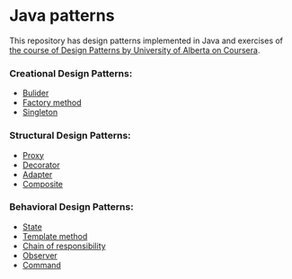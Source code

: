 # Java patterns

This repository has design patterns implemented in Java and exercises of [the course of Design
Patterns by University of Alberta on Coursera](https://www.coursera.org/learn/design-patterns).

### Creational Design Patterns: 
* [Bulider](https://github.com/ValeriaPiont/Patterns/tree/master/src/main/java/builder)
* [Factory method](https://github.com/ValeriaPiont/Patterns/tree/master/src/main/java/factory_method)
* [Singleton](https://github.com/ValeriaPiont/Patterns/tree/master/src/main/java/singleton)

### Structural Design Patterns:
* [Proxy](https://github.com/ValeriaPiont/Patterns/tree/master/src/main/java/proxy)
* [Decorator](https://github.com/ValeriaPiont/Patterns/tree/master/src/main/java/decorator)
* [Adapter](https://github.com/ValeriaPiont/Patterns/tree/master/src/main/java/adapter)
* [Composite](https://github.com/ValeriaPiont/Patterns/tree/master/src/main/java/composite)

### Behavioral Design Patterns:
* [State](https://github.com/ValeriaPiont/Patterns/tree/master/src/main/java/state)
* [Template method](https://github.com/ValeriaPiont/Patterns/tree/master/src/main/java/template_method)
* [Chain of responsibility](https://github.com/ValeriaPiont/Patterns/tree/master/src/main/java/chain_of_responsibility)
* [Observer](https://github.com/ValeriaPiont/Patterns/tree/master/src/main/java/observer)
* [Command](https://github.com/ValeriaPiont/Patterns/tree/master/src/main/java/command)
